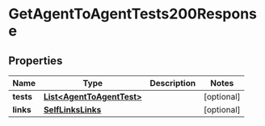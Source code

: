 

# GetAgentToAgentTests200Response


## Properties

| Name | Type | Description | Notes |
|------------ | ------------- | ------------- | -------------|
|**tests** | [**List&lt;AgentToAgentTest&gt;**](AgentToAgentTest.md) |  |  [optional] |
|**links** | [**SelfLinksLinks**](SelfLinksLinks.md) |  |  [optional] |



